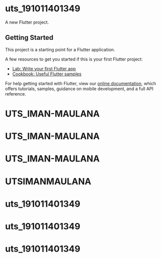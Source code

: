 # uts_191011401349

A new Flutter project.

## Getting Started

This project is a starting point for a Flutter application.

A few resources to get you started if this is your first Flutter project:

- [Lab: Write your first Flutter app](https://flutter.dev/docs/get-started/codelab)
- [Cookbook: Useful Flutter samples](https://flutter.dev/docs/cookbook)

For help getting started with Flutter, view our
[online documentation](https://flutter.dev/docs), which offers tutorials,
samples, guidance on mobile development, and a full API reference.
# UTS_IMAN-MAULANA
# UTS_IMAN-MAULANA
# UTS_IMAN-MAULANA
# UTSIMANMAULANA
# uts_191011401349
# uts_191011401349
# uts_191011401349
